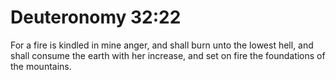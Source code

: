 # Deuteronomy 32:22

For a fire is kindled in mine anger, and shall burn unto the lowest hell, and shall consume the earth with her increase, and set on fire the foundations of the mountains.